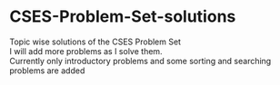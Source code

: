 # CSES-Problem-Set-solutions
Topic wise solutions of the CSES Problem Set <br>
I will add more problems as I solve them.<br>
Currently only introductory problems and some sorting and searching problems are added <br>
